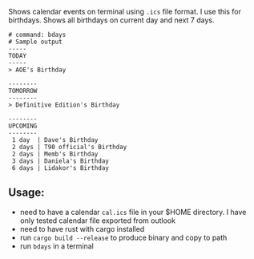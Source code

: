 Shows calendar events on terminal using `.ics` file format.
I use this for birthdays. Shows all birthdays on current day and next 7 days.

```text
# command: bdays
# Sample output
-----
TODAY
-----
> AOE's Birthday

--------
TOMORROW
--------
> Definitive Edition's Birthday

--------
UPCOMING
--------
 1 day  | Dave's Birthday
 2 days | T90 official's Birthday
 2 days | Memb's Birthday
 3 days | Daniela's Birthday
 6 days | Lidakor's Birthday

```

## Usage:
- need to have a calendar `cal.ics` file in your $HOME directory. I have only tested calendar file exported from outlook
- need to have rust with cargo installed
- run `cargo build --release` to produce binary and copy to path
- run `bdays` in a terminal


